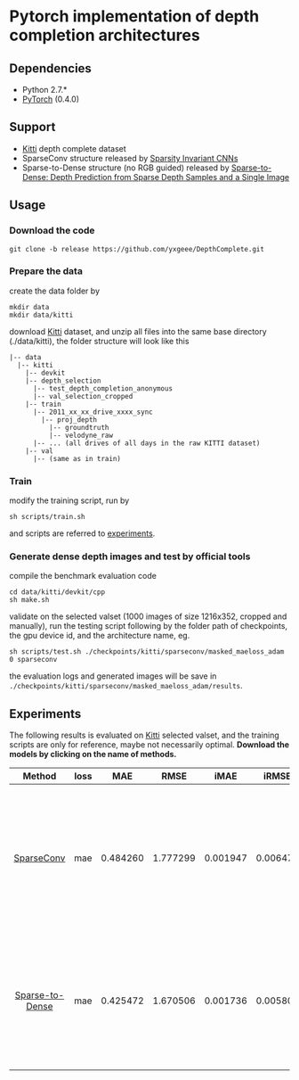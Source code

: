 # Pytorch implementation of depth completion architectures

## Dependencies
- Python 2.7.*
- [PyTorch](http://pytorch.org/) (0.4.0)

## Support
- [Kitti](http://www.cvlibs.net/datasets/kitti/eval_depth.php?benchmark=depth_completion) depth complete dataset
- SparseConv structure released by [Sparsity Invariant CNNs](http://arxiv.org/abs/1708.06500)
- Sparse-to-Dense structure (no RGB guided) released by [Sparse-to-Dense: Depth Prediction from Sparse Depth Samples and a Single Image](https://arxiv.org/pdf/1709.07492.pdf)

## Usage

### Download the code
```
git clone -b release https://github.com/yxgeee/DepthComplete.git
```

### Prepare the data
create the data folder by
```
mkdir data
mkdir data/kitti
```
download [Kitti](http://www.cvlibs.net/datasets/kitti/eval_depth.php?benchmark=depth_completion) dataset, and unzip all files into the same base directory (./data/kitti), the folder structure will look like this
```
|-- data
  |-- kitti
    |-- devkit
    |-- depth_selection
      |-- test_depth_completion_anonymous
      |-- val_selection_cropped
    |-- train
      |-- 2011_xx_xx_drive_xxxx_sync
        |-- proj_depth
          |-- groundtruth
          |-- velodyne_raw
      |-- ... (all drives of all days in the raw KITTI dataset)
    |-- val
      |-- (same as in train)
```

### Train
modify the training script, run by
```
sh scripts/train.sh
```
and scripts are referred to [experiments](#experiments).

### Generate dense depth images and test by official tools
compile the benchmark evaluation code
```
cd data/kitti/devkit/cpp
sh make.sh
```
validate on the selected valset (1000 images of size 1216x352, cropped and manually), run the testing script following by the folder path of checkpoints, the gpu device id, and the architecture name, eg.
```
sh scripts/test.sh ./checkpoints/kitti/sparseconv/masked_maeloss_adam 0 sparseconv
```
the evaluation logs and generated images will be save in `./checkpoints/kitti/sparseconv/masked_maeloss_adam/results`.

## <a name="experiments"></a>Experiments
The following results is evaluated on [Kitti](http://www.cvlibs.net/datasets/kitti/eval_depth.php?benchmark=depth_completion) selected valset, and the training scripts are only for reference, maybe not necessarily optimal. **Download the models by clicking on the name of methods.**

|    Method                 | loss   |   MAE    |  RMSE    |  iMAE    |  iRMSE   |   Training Script     |
| :-----------------------: | :----: | :------: | :------: | :------: | :------: | :----------- |
| [SparseConv](https://drive.google.com/open?id=1uC0MR9q4donBt_EDy66UBqK7H_H6olwD) | mae | 0.484260 | 1.777299 | 0.001947 | 0.006476 | python main.py --gpu-ids 0,1,2,3,4,5 -a sparseconv -b 64 --epochs 40 --step-size 20 --eval-step 1 --lr 0.001 --gamma 0.5 --criterion masked_maeloss --tag adam --optim adam |
| [Sparse-to-Dense](https://drive.google.com/open?id=1hgPwwkenRhHLP7WnMtCTZcqKyAMNvYbc) | mae | 0.425472 | 1.670506 | 0.001736 | 0.005809 | python main.py --gpu-ids 0,1 -a sparsetodense -b 32 --epochs 40 --step-size 8 --eval-step 1 --lr 0.01 --gamma 0.5 --criterion masked_maeloss --tag sgd --optim sgd |
